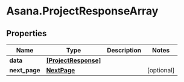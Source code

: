# Asana.ProjectResponseArray

## Properties
Name | Type | Description | Notes
------------ | ------------- | ------------- | -------------
**data** | [**[ProjectResponse]**](ProjectResponse.md) |  | 
**next_page** | [**NextPage**](NextPage.md) |  | [optional] 
